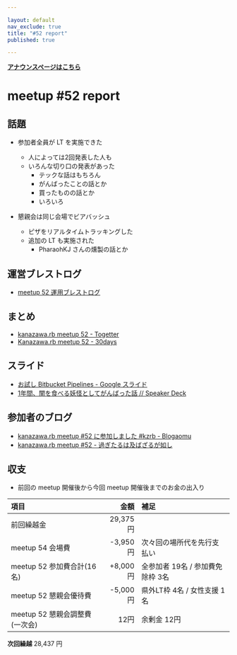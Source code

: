 ```yaml
---

layout: default
nav_exclude: true
title: "#52 report"
published: true

---
```


<div style="text-align: left;"><a href="./"><strong>アナウンスページはこちら</strong></a></div>

# meetup #52 report

## 話題

* 参加者全員が LT を実施できた
  * 人によっては2回発表した人も
  * いろんな切り口の発表があった
    * テックな話はもちろん
    * がんばったことの話とか
    * 買ったものの話とか
    * いろいろ

* 懇親会は同じ会場でビアバッシュ
  * ピザをリアルタイムトラッキングした
  * 追加の LT も実施された
    * PharaohKJ さんの燻製の話とか

## 運営ブレストログ

* [meetup 52 運用ブレストログ](https://github.com/kanazawarb/meetup/wiki/meetup-52-%E9%81%8B%E7%94%A8%E3%83%96%E3%83%AC%E3%82%B9%E3%83%88%E3%83%AD%E3%82%B0)

## まとめ

* [kanazawa.rb meetup 52 - Togetter](https://togetter.com/li/1060581)
* [Kanazawa.rb meetup 52 - 30days](http://30d.jp/kzrb/42)


## スライド

* [お試し Bitbucket Pipelines \- Google スライド](https://docs.google.com/presentation/d/1cw3YU-DljHAEycWRVUbr1_YaKSnmthP93xAN3P25xI4/edit#slide=id.p)
* [1年間、闇を食べる妖怪としてがんばった話 // Speaker Deck](https://speakerdeck.com/yu_kgr/1nian-jian-an-woshi-beruyao-guai-tositeganbatutahua)

## 参加者のブログ

* [kanazawa\.rb meetup \#52 に参加しました \#kzrb \- Blogaomu](http://www.blogaomu.com/entry/kzrb52)
* [kanazawa\.rb meetup \#52 \- 過ぎたるは及ばざるが如し](http://cotton-desu.hatenablog.com/entry/2016/12/19/222803)


## 収支

* 前回の meetup 開催後から今回 meetup 開催後までのお金の出入り

|項目                           |金額         |補足                                               |
|:------------------------------|------------:|:--------------------------------------------------|
| 前回繰越金                    |    29,375円 |                                                   |
| meetup 54 会場費              |    -3,950円 | 次々回の場所代を先行支払い                        |
| meetup 52 参加費合計(16名)    |    +8,000円 | 全参加者 19名 / 参加費免除枠 3名                  |
| meetup 52 懇親会優待費        |    -5,000円 | 県外LT枠 4名 / 女性支援 1名                       |
| meetup 52 懇親会調整費(一次会)|        12円 | 余剰金 12円                                       |

**次回繰越**  28,437 円

